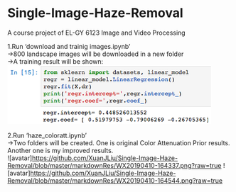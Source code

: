 # Single-Image-Haze-Removal
A course project of EL-GY 6123 Image and Video Processing


1.Run ‘download and trainig images.ipynb’  
  →800 landscape images will be downloaded in a new folder  
  →A training result will be shown:  
  ![avatar](https://github.com/XuanJLiu/Single-Image-Haze-Removal/blob/master/markdownRes/WX20190410-163049.png?raw=true)    
    
2.Run ‘haze_coloratt.ipynb’  
  →Two folders will be created. One is original Color Attenuation Prior results. Another one is my improved results.    
  ![avatar]https://github.com/XuanJLiu/Single-Image-Haze-Removal/blob/master/markdownRes/WX20190410-164337.png?raw=true
  ![avatar]https://github.com/XuanJLiu/Single-Image-Haze-Removal/blob/master/markdownRes/WX20190410-164544.png?raw=true  
